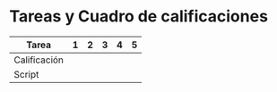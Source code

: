 

# Tareas y Cuadro de calificaciones

| Tarea        | 1 | 2 | 3 | 4 | 5 |
|--------------|:-:|:-:|:-:|:-:|:-:|
| Calificación |   |   |   |   |   |
| Script       |   |   |   |   |   |
